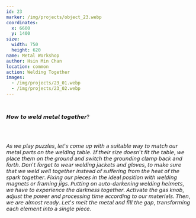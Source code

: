 ```yaml
---
id: 23
marker: /img/projects/object_23.webp
coordinates:
  x: 6600
  y: 1400
size:
  width: 750
  height: 620
name: Metal Workshop
author: Hsin Min Chan
location: common
action: Welding Together
images:
  - /img/projects/23_01.webp
  - /img/projects/23_02.webp
---
```


<br>

𝙃𝙤𝙬 𝙩𝙤 𝙬𝙚𝙡𝙙 𝙢𝙚𝙩𝙖𝙡 𝙩𝙤𝙜𝙚𝙩𝙝𝙚𝙧?

<br>

<br>

𝘈𝘴 𝘸𝘦 𝘱𝘭𝘢𝘺 𝘱𝘶𝘻𝘻𝘭𝘦𝘴, 𝘭𝘦𝘵'𝘴 𝘤𝘰𝘮𝘦 𝘶𝘱 𝘸𝘪𝘵𝘩 𝘢 𝘴𝘶𝘪𝘵𝘢𝘣𝘭𝘦 𝘸𝘢𝘺 𝘵𝘰 𝘮𝘢𝘵𝘤𝘩 𝘰𝘶𝘳 𝘮𝘦𝘵𝘢𝘭 𝘱𝘢𝘳𝘵𝘴 𝘰𝘯 𝘵𝘩𝘦 𝘸𝘦𝘭𝘥𝘪𝘯𝘨 𝘵𝘢𝘣𝘭𝘦. 𝘐𝘧 𝘵𝘩𝘦𝘪𝘳 𝘴𝘪𝘻𝘦 𝘥𝘰𝘦𝘴𝘯'𝘵 𝘧𝘪𝘵 𝘵𝘩𝘦 𝘵𝘢𝘣𝘭𝘦, 𝘸𝘦 𝘱𝘭𝘢𝘤𝘦 𝘵𝘩𝘦𝘮 𝘰𝘯 𝘵𝘩𝘦 𝘨𝘳𝘰𝘶𝘯𝘥 𝘢𝘯𝘥 𝘴𝘸𝘪𝘵𝘤𝘩 𝘵𝘩𝘦 𝘨𝘳𝘰𝘶𝘯𝘥𝘪𝘯𝘨 𝘤𝘭𝘢𝘮𝘱 𝘣𝘢𝘤𝘬 𝘢𝘯𝘥 𝘧𝘰𝘳𝘵𝘩. 𝘋𝘰𝘯'𝘵 𝘧𝘰𝘳𝘨𝘦𝘵 𝘵𝘰 𝘸𝘦𝘢𝘳 𝘸𝘦𝘭𝘥𝘪𝘯𝘨 𝘫𝘢𝘤𝘬𝘦𝘵𝘴 𝘢𝘯𝘥 𝘨𝘭𝘰𝘷𝘦𝘴, 𝘵𝘰 𝘮𝘢𝘬𝘦 𝘴𝘶𝘳𝘦 𝘵𝘩𝘢𝘵 𝘸𝘦 𝘸𝘦𝘭𝘥 𝘸𝘦𝘭𝘭 𝘵𝘰𝘨𝘦𝘵𝘩𝘦𝘳 𝘪𝘯𝘴𝘵𝘦𝘢𝘥 𝘰𝘧 𝘴𝘶𝘧𝘧𝘦𝘳𝘪𝘯𝘨 𝘧𝘳𝘰𝘮 𝘵𝘩𝘦 𝘩𝘦𝘢𝘵 𝘰𝘧 𝘵𝘩𝘦 𝘴𝘱𝘢𝘳𝘬 𝘵𝘰𝘨𝘦𝘵𝘩𝘦𝘳. 𝘍𝘪𝘹𝘪𝘯𝘨 𝘰𝘶𝘳 𝘱𝘪𝘦𝘤𝘦𝘴 𝘪𝘯 𝘵𝘩𝘦 𝘪𝘥𝘦𝘢𝘭 𝘱𝘰𝘴𝘪𝘵𝘪𝘰𝘯 𝘸𝘪𝘵𝘩 𝘸𝘦𝘭𝘥𝘪𝘯𝘨 𝘮𝘢𝘨𝘯𝘦𝘵𝘴 𝘰𝘳 𝘧𝘳𝘢𝘮𝘪𝘯𝘨 𝘫𝘪𝘨𝘴. 𝘗𝘶𝘵𝘵𝘪𝘯𝘨 𝘰𝘯 𝘢𝘶𝘵𝘰-𝘥𝘢𝘳𝘬𝘦𝘯𝘪𝘯𝘨 𝘸𝘦𝘭𝘥𝘪𝘯𝘨 𝘩𝘦𝘭𝘮𝘦𝘵𝘴, 𝘸𝘦 𝘩𝘢𝘷𝘦 𝘵𝘰 𝘦𝘹𝘱𝘦𝘳𝘪𝘦𝘯𝘤𝘦 𝘵𝘩𝘦 𝘥𝘢𝘳𝘬𝘯𝘦𝘴𝘴 𝘵𝘰𝘨𝘦𝘵𝘩𝘦𝘳. 𝘈𝘤𝘵𝘪𝘷𝘢𝘵𝘦 𝘵𝘩𝘦 𝘨𝘢𝘴 𝘬𝘯𝘰𝘣, 𝘢𝘥𝘫𝘶𝘴𝘵 𝘵𝘩𝘦 𝘱𝘰𝘸𝘦𝘳 𝘢𝘯𝘥 𝘱𝘳𝘰𝘤𝘦𝘴𝘴𝘪𝘯𝘨 𝘵𝘪𝘮𝘦 𝘢𝘤𝘤𝘰𝘳𝘥𝘪𝘯𝘨 𝘵𝘰 𝘰𝘶𝘳 𝘮𝘢𝘵𝘦𝘳𝘪𝘢𝘭𝘴. 𝘛𝘩𝘦𝘯, 𝘸𝘦 𝘢𝘳𝘦 𝘢𝘭𝘮𝘰𝘴𝘵 𝘳𝘦𝘢𝘥𝘺. 𝘓𝘦𝘵'𝘴 𝘮𝘦𝘭𝘵 𝘵𝘩𝘦 𝘮𝘦𝘵𝘢𝘭 𝘢𝘯𝘥 𝘧𝘪𝘭𝘭 𝘵𝘩𝘦 𝘨𝘢𝘱, 𝘵𝘳𝘢𝘯𝘴𝘧𝘰𝘳𝘮𝘪𝘯𝘨 𝘦𝘢𝘤𝘩 𝘦𝘭𝘦𝘮𝘦𝘯𝘵 𝘪𝘯𝘵𝘰 𝘢 𝘴𝘪𝘯𝘨𝘭𝘦 𝘱𝘪𝘦𝘤𝘦.

<br>

<br>
